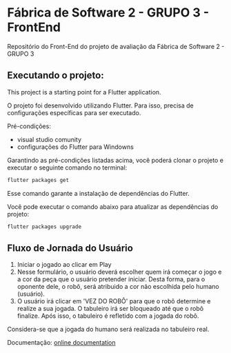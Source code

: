 # Fábrica de Software 2 - GRUPO 3 - FrontEnd
Repositório do Front-End do projeto de avaliação da Fábrica de Software 2 - GRUPO 3


## Executando o projeto:

This project is a starting point for a Flutter application.

O projeto foi desenvolvido utilizando Flutter. Para isso, precisa de configurações específicas para ser executado.

Pré-condições: 
- visual studio comunity
- configurações do Flutter para Windowns

Garantindo as pré-condições listadas acima, você poderá clonar o projeto e executar o seguinte comando no terminal:

```powershell
flutter packages get
```
Esse comando garante a instalação de dependências do Flutter.

Você pode executar o comando abaixo para atualizar as dependências do projeto:

```powershell
flutter packages upgrade
```

## Fluxo de Jornada do Usuário 
1. Iniciar o jogado ao clicar em Play
2. Nesse formulário, o usuário deverá escolher quem irá começar o jogo e a cor da peça que o usuário pretender iniciar. Desta forma, para o oponente dele, o robô, será atribuido a cor não escolhida pelo humano (usuário).
3. O usuário irá clicar em 'VEZ DO ROBÔ' para que o robõ determine e realize a sua jogada. O tabuleiro irá ser bloqueado até que o robô finalize. Após isso, o tabuleiro é refletido com a jogada do robô.

Considera-se que a jogada do humano será realizada no tabuleiro real.



Documentação:
[online documentation](https://docs.flutter.dev/)

